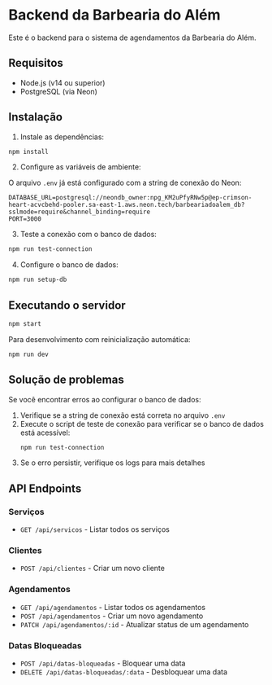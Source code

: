 # Backend da Barbearia do Além

Este é o backend para o sistema de agendamentos da Barbearia do Além.

## Requisitos

- Node.js (v14 ou superior)
- PostgreSQL (via Neon)

## Instalação

1. Instale as dependências:

```bash
npm install
```

2. Configure as variáveis de ambiente:

O arquivo `.env` já está configurado com a string de conexão do Neon:

```
DATABASE_URL=postgresql://neondb_owner:npg_KM2uPfyRNw5p@ep-crimson-heart-acvcbehd-pooler.sa-east-1.aws.neon.tech/barbeariadoalem_db?sslmode=require&channel_binding=require
PORT=3000
```

3. Teste a conexão com o banco de dados:

```bash
npm run test-connection
```

4. Configure o banco de dados:

```bash
npm run setup-db
```

## Executando o servidor

```bash
npm start
```

Para desenvolvimento com reinicialização automática:

```bash
npm run dev
```

## Solução de problemas

Se você encontrar erros ao configurar o banco de dados:

1. Verifique se a string de conexão está correta no arquivo `.env`
2. Execute o script de teste de conexão para verificar se o banco de dados está acessível:
   ```bash
   npm run test-connection
   ```
3. Se o erro persistir, verifique os logs para mais detalhes

## API Endpoints

### Serviços

- `GET /api/servicos` - Listar todos os serviços

### Clientes

- `POST /api/clientes` - Criar um novo cliente

### Agendamentos

- `GET /api/agendamentos` - Listar todos os agendamentos
- `POST /api/agendamentos` - Criar um novo agendamento
- `PATCH /api/agendamentos/:id` - Atualizar status de um agendamento

### Datas Bloqueadas

- `POST /api/datas-bloqueadas` - Bloquear uma data
- `DELETE /api/datas-bloqueadas/:data` - Desbloquear uma data